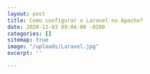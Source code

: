 ```yaml
---
layout: post
title: Como configurar o Laravel no Apache?
date: 2020-12-03 09:04:00 -0200
categories: []
sitemap: true
image: "/uploads/Laravel.jpg"
excerpt: ''

---
```

